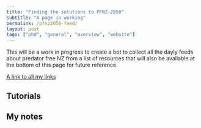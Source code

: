 ```yaml
---
title: "Finding the solutions to PFNZ-2050"
subtitle: "A page in working"
permalink: /pfnz2050-feed/
layout: post
tags: ["phd", "general", "overview", "website"]
---
```



This will be a work in progress to create a bot to collect all the dayly feeds about predator free NZ from a list of resources that will also be available at the bottom of this page for future reference.

[A link to all my links](https://www.one-tab.com/page/ZVA8hJ8BRoePwGL7pWkECg)

## Tutorials

## My notes